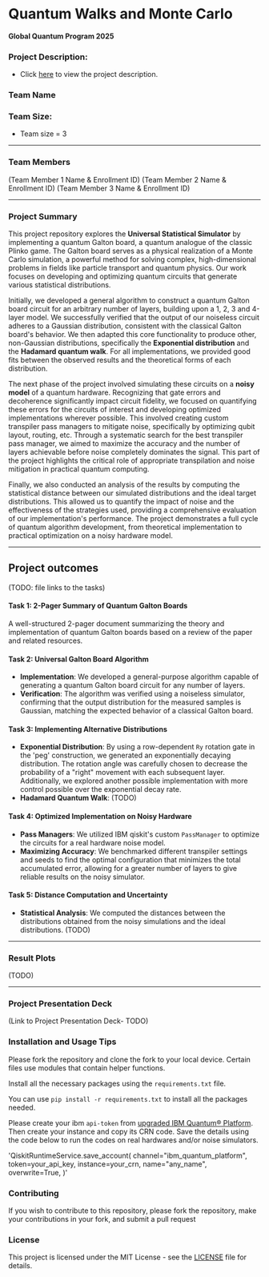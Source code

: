 # Quantum Walks and Monte Carlo
**Global Quantum Program 2025**

### Project Description:
  - Click [here](https://www.thewiser.org/quantum-walks-monte-carlo) to view the project description.


### Team Name

### Team Size:
  - Team size = 3

---

### Team Members
(Team Member 1 Name & Enrollment ID)
(Team Member 2 Name & Enrollment ID)
(Team Member 3 Name & Enrollment ID)

---

### Project Summary
This project repository explores the **Universal Statistical Simulator** by implementing a quantum Galton board, a quantum analogue of the classic Plinko game. The Galton board serves as a physical realization of a Monte Carlo simulation, a powerful method for solving complex, high-dimensional problems in fields like particle transport and quantum physics. Our work focuses on developing and optimizing quantum circuits that generate various statistical distributions.

Initially, we developed a general algorithm to construct a quantum Galton board circuit for an arbitrary number of layers, building upon a 1, 2, 3 and 4-layer model. We successfully verified that the output of our noiseless circuit adheres to a Gaussian distribution, consistent with the classical Galton board's behavior. We then adapted this core functionality to produce other, non-Gaussian distributions, specifically the **Exponential distribution** and the **Hadamard quantum walk**. For all implementations, we provided good fits between the observed results and the theoretical forms of each distribution.

The next phase of the project involved simulating these circuits on a **noisy model** of a quantum hardware. Recognizing that gate errors and decoherence significantly impact circuit fidelity, we focused on quantifying these errors for the circuits of interest and developing optimized implementations wherever possible. This involved creating custom transpiler pass managers to mitigate noise, specifically by optimizing qubit layout, routing, etc. Through a systematic search for the best transpiler pass manager, we aimed to maximize the accuracy and the number of layers achievable before noise completely dominates the signal. This part of the project highlights the critical role of appropriate transpilation and noise mitigation in practical quantum computing.

Finally, we also conducted an analysis of the results by computing the statistical distance between our simulated distributions and the ideal target distributions. This allowed us to quantify the impact of noise and the effectiveness of the strategies used, providing a comprehensive evaluation of our implementation's performance. The project demonstrates a full cycle of quantum algorithm development, from theoretical implementation to practical optimization on a noisy hardware model.

---

## Project outcomes

(TODO: file links to the tasks)

#### Task 1: 2-Pager Summary of Quantum Galton Boards
A well-structured 2-pager document summarizing the theory and implementation of quantum Galton boards based on a review of the paper and related resources. 


#### Task 2: Universal Galton Board Algorithm
* **Implementation**: We developed a general-purpose algorithm capable of generating a quantum Galton board circuit for any number of layers.
* **Verification**: The algorithm was verified using a noiseless simulator, confirming that the output distribution for the measured samples is Gaussian, matching the expected behavior of a classical Galton board.

#### Task 3: Implementing Alternative Distributions
* **Exponential Distribution**: By using a row-dependent `Ry` rotation gate in the 'peg' construction, we  generated an exponentially decaying distribution. The rotation angle was carefully chosen to decrease the probability of a "right" movement with each subsequent layer. Additionally, we explored another possible implementation with more control possible over the exponential decay rate. 
* **Hadamard Quantum Walk**: (TODO)

#### Task 4: Optimized Implementation on Noisy Hardware
* **Pass Managers**: We utilized IBM qiskit's custom `PassManager` to optimize the circuits for a real hardware noise model. 
* **Maximizing Accuracy**: We benchmarked different transpiler settings and seeds to find the optimal configuration that minimizes the total accumulated error, allowing for a greater number of layers to give reliable results on the noisy simulator.

#### Task 5: Distance Computation and Uncertainty
* **Statistical Analysis**: We computed the distances between the distributions obtained from the noisy simulations and the ideal distributions. (TODO)

---

### Result Plots
(TODO)

---

### Project Presentation Deck
(Link to Project Presentation Deck- TODO)

### Installation and Usage Tips

Please fork the repository and clone the fork to your local device. Certain files use modules that contain helper functions. 

Install all the necessary packages using the `requirements.txt` file. 

You can use `pip install -r requirements.txt` to install all the packages needed.

Please create your ibm `api-token` from [upgraded IBM Quantum&reg; Platform](https://quantum.cloud.ibm.com/). Then create your instance and copy its CRN code. Save the details using the code below to run the codes on real hardwares and/or noise simulators. 


'QiskitRuntimeService.save_account(
    channel="ibm_quantum_platform",
    token=your_api_key,
    instance=your_crn,
    name="any_name",
    overwrite=True,
)'

### Contributing

If you wish to contribute to this repository, please fork the repository, make your contributions in your fork, and submit a pull request


### License

This project is licensed under the MIT License - see the [LICENSE](MIT-LICENSE.txt) file for details.